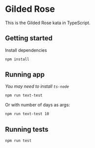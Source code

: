 # Gilded Rose

This is the Gilded Rose kata in TypeScript.

## Getting started

Install dependencies

```sh
npm install
```

## Running app

_You may need to install `ts-node`_

```sh
npm run text-test
```

Or with number of days as args:

```sh
npm run text-test 10
```

## Running tests

```sh
npm run test
```
